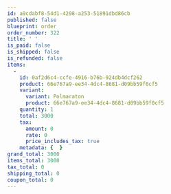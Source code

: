 ```yaml
---
id: a9cdabf8-54d1-4298-a253-51891dbd86cb
published: false
blueprint: order
order_number: 322
title: ' '
is_paid: false
is_shipped: false
is_refunded: false
items:
  -
    id: 0af2d6c4-ccfe-4916-b76b-924db4dcf262
    product: 66e767a9-ee34-4dc4-8681-d09bb59f0cf5
    variant:
      variant: Polmaraton
      product: 66e767a9-ee34-4dc4-8681-d09bb59f0cf5
    quantity: 1
    total: 3000
    tax:
      amount: 0
      rate: 0
      price_includes_tax: true
    metadata: {  }
grand_total: 3000
items_total: 3000
tax_total: 0
shipping_total: 0
coupon_total: 0
---
```

